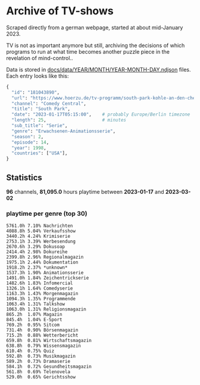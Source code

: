 # Archive of TV-shows

Scraped directly from a german webpage, started at about mid-January 2023.

TV is not as important anymore but still, archiving the decisions of which programs to run at what time
becomes another puzzle piece in the revelation of mind-control.. 

Data is stored in [docs/data/YEAR/MONTH/YEAR-MONTH-DAY.ndjson](docs/data/) files. 
Each entry looks like this:

```python
{
  "id": "181043890", 
  "url": "https://www.hoerzu.de/tv-programm/south-park-kohle-an-den-chefkoch/bid_181043890/", 
  "channel": "Comedy Central", 
  "title": "South Park", 
  "date": "2023-01-17T05:15:00",    # probably Europe/Berlin timezone 
  "length": 25,                     # minutes 
  "sub_title": "Serie", 
  "genre": "Erwachsenen-Animationsserie", 
  "season": 2, 
  "episode": 14, 
  "year": 1998, 
  "countries": ["USA"],
}
```

## Statistics

**96** channels, **81,095.0** hours playtime between **2023-01-17** and **2023-03-02**


### playtime per genre (top 30)

    5761.0h 7.10% Nachrichten
    4088.8h 5.04% Verkaufsshow
    3440.2h 4.24% Krimiserie
    2753.1h 3.39% Werbesendung
    2670.6h 3.29% Dokusoap
    2414.4h 2.98% Dokureihe
    2399.8h 2.96% Regionalmagazin
    1975.1h 2.44% Dokumentation
    1918.2h 2.37% *unknown*
    1537.3h 1.90% Animationsserie
    1491.0h 1.84% Zeichentrickserie
    1482.6h 1.83% Infomercial
    1326.1h 1.64% Comedyserie
    1163.3h 1.43% Morgenmagazin
    1094.3h 1.35% Programmende
    1063.4h 1.31% Talkshow
    1063.0h 1.31% Religionsmagazin
    865.2h  1.07% Magazin
    845.4h  1.04% E-Sport
    769.2h  0.95% Sitcom
    731.4h  0.90% Börsenmagazin
    715.2h  0.88% Wetterbericht
    659.8h  0.81% Wirtschaftsmagazin
    638.8h  0.79% Wissensmagazin
    610.4h  0.75% Quiz
    592.8h  0.73% Musikmagazin
    589.2h  0.73% Dramaserie
    584.1h  0.72% Gesundheitsmagazin
    561.8h  0.69% Telenovela
    529.0h  0.65% Gerichtsshow
